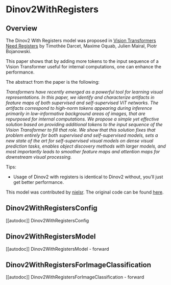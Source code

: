 <!--Copyright 2024 The HuggingFace Team. All rights reserved.

Licensed under the Apache License, Version 2.0 (the "License"); you may not use this file except in compliance with
the License. You may obtain a copy of the License at

http://www.apache.org/licenses/LICENSE-2.0

Unless required by applicable law or agreed to in writing, software distributed under the License is distributed on
an "AS IS" BASIS, WITHOUT WARRANTIES OR CONDITIONS OF ANY KIND, either express or implied. See the License for the
specific language governing permissions and limitations under the License.
-->

# Dinov2WithRegisters

## Overview

The Dinov2 With Registers model was proposed in [Vision Transformers Need Registers](https://arxiv.org/abs/2309.16588) by Timothée Darcet, Maxime Oquab, Julien Mairal, Piotr Bojanowski.

This paper shows that by adding more tokens to the input sequence of a Vision Transformer useful for internal computations, one can enhance the performance.

The abstract from the paper is the following:

*Transformers have recently emerged as a powerful tool for learning visual representations. In this paper, we identify and characterize artifacts in feature maps of both supervised and self-supervised ViT networks. The artifacts correspond to high-norm tokens appearing during inference primarily in low-informative background areas of images, that are repurposed for internal computations. We propose a simple yet effective solution based on providing additional tokens to the input sequence of the Vision Transformer to fill that role. We show that this solution fixes that problem entirely for both supervised and self-supervised models, sets a new state of the art for self-supervised visual models on dense visual prediction tasks, enables object discovery methods with larger models, and most importantly leads to smoother feature maps and attention maps for downstream visual processing.*

Tips:

- Usage of Dinov2 with registers is identical to Dinov2 without, you'll just get better performance.

This model was contributed by [nielsr](https://huggingface.co/nielsr).
The original code can be found [here](https://github.com/facebookresearch/dinov2).


## Dinov2WithRegistersConfig

[[autodoc]] Dinov2WithRegistersConfig

## Dinov2WithRegistersModel

[[autodoc]] Dinov2WithRegistersModel
    - forward

## Dinov2WithRegistersForImageClassification

[[autodoc]] Dinov2WithRegistersForImageClassification
    - forward
